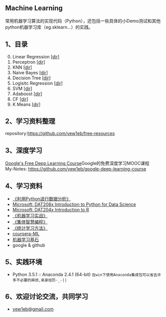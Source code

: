 ﻿## Machine Learning
常用机器学习算法的实现代码（Python），还包括一些具体的小Demo测试和其他python机器学习库（eg.sklearn...）的实践。

## 1、目录
0. Linear Regression [[dir]](https://github.com/yew1eb/machine-learning/tree/master/logistic-regression)
1. Perceptron [[dir]](https://github.com/yew1eb/machine-learning/tree/master/perceptron)
2. KNN [[dir]](https://github.com/yew1eb/machine-learning/tree/master/KNN)
3. Naive Bayes [[dir]](https://github.com/yew1eb/machine-learning/tree/master/Naive-bayes)
4. Decision Tree [[dir]](https://github.com/yew1eb/machine-learning/tree/master/decision-tree)
5. Logisitc Regression [[dir]](https://github.com/yew1eb/machine-learning/tree/master/logistic-regression)
6. SVM [[dir]](https://github.com/yew1eb/machine-learning/tree/master/SVM)
7. Adaboost [[dir]](https://github.com/yew1eb/machine-learning/tree/master/Adaboost)
8. CF [[dir]](https://github.com/yew1eb/machine-learning/tree/master/CF)
9. K Means [[dir]](https://github.com/yew1eb/machine-learning/tree/master/K-Means)

## 2、学习资料整理
repository:<https://github.com/yew1eb/free-resources>

## 3、深度学习
[Google's Free Depp Learning Course](https://www.udacity.com/course/viewer#!/c-ud730)Google的免费深度学习MOOC课程   
My-Notes: <https://github.com/yew1eb/google-deep-learning-course>

## 4、学习资料
* [《利用Python进行数据分析》](http://book.douban.com/subject/25779298/)
* [Microsoft: DAT208x Introduction to Python for Data Science](https://courses.edx.org/courses/course-v1:Microsoft+DAT208x+1T2016)
* [Microsoft: DAT204x Introduction to R](https://courses.edx.org/courses/course-v1:Microsoft+DAT204x+1T2016/)  
* [《机器学习实战》](http://book.douban.com/subject/24703171/)
* [《集体智慧编程》](http://book.douban.com/subject/3288908/)
* [《统计学习方法》](http://book.douban.com/subject/10590856/)
* [ coursera-ML](https://www.coursera.org/learn/machine-learning)
* [ 机器学习基石](https://www.coursera.org/course/ntumlone)
* google & github

## 5、实践环境
* Python 3.5.1 :: Anaconda 2.4.1 (64-bit) `在win下使用Anaconda集成包可以省去许多不必要的麻烦,亲身经历-_-||`   

## 6、欢迎讨论交流，共同学习
* yew1eb@gmail.com
